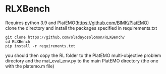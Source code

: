 # RLXBench
Requires python 3.9 and PlatEMO(https://github.com/BIMK/PlatEMO) <br />
clone the directory and install the packages specified in requirements.txt <br />
```
git clone https://github.com/oladayosolomon/RLXBench/
cd RLXBench
pip install -r requirements.txt
```
you should then copy the RL folder to the PlatEMO multi-objective problem directory and the mat_eval_env.py to the main PlatEMO directory (the one with the platemo.m file)

